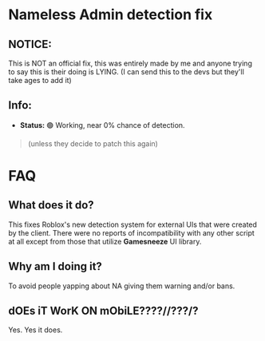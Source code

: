 # Nameless Admin detection fix
## NOTICE:
This is NOT an official fix, this was entirely made by me and anyone trying to say this is their doing is LYING. (I can send this to the devs but they'll take ages to add it)

## Info:
* **Status:** 🟢 Working, near 0% chance of detection.
> (unless they decide to patch this again)

# FAQ

## What does it do?
This fixes Roblox's new detection system for external UIs that were created by the client. There were no reports of incompatibility with any other script at all except from those that utilize **Gamesneeze** UI library.

## Why am I doing it?
To avoid people yapping about NA giving them warning and/or bans.

## dOEs iT WorK ON mObiLE????//???/?
Yes. Yes it does.
